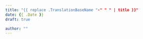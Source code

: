 ```yaml
---
title: "{{ replace .TranslationBaseName "-" " " | title }}"
date: {{ .Date }}
draft: true

author: ""
---
```

